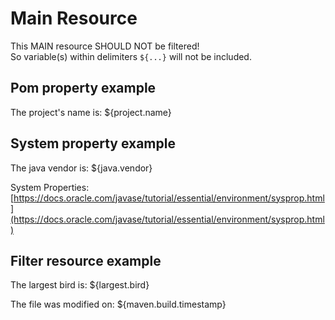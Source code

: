 # Main Resource

This MAIN resource SHOULD NOT be filtered!  
So variable(s) within delimiters `${...}` will not be included.

## Pom property example
The project's name is: ${project.name}

## System property example
The java vendor is: ${java.vendor}

System Properties: [https://docs.oracle.com/javase/tutorial/essential/environment/sysprop.html](https://docs.oracle.com/javase/tutorial/essential/environment/sysprop.html)

## Filter resource example
The largest bird is: ${largest.bird}

The file was modified on: ${maven.build.timestamp}

